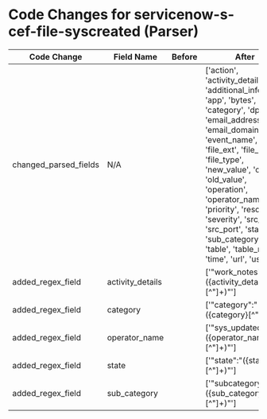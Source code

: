 # Code Changes for servicenow-s-cef-file-syscreated (Parser)

| Code Change | Field Name | Before | After |
|-------------|------------|--------|-------|
| changed_parsed_fields | N/A |  | ['action', 'activity_details', 'additional_info', 'app', 'bytes', 'category', 'dproc', 'email_address', 'email_domain', 'event_name', 'file_ext', 'file_name', 'file_type', 'new_value', 'object', 'old_value', 'operation', 'operator_name', 'priority', 'resource', 'severity', 'src_ip', 'src_port', 'state', 'sub_category', 'table', 'table_name', 'time', 'url', 'user'] |
| added_regex_field | activity_details |  | ['"work_notes":"({activity_details}[^"]+)"'] |
| added_regex_field | category |  | ['"category":"({category}[^"]+)"'] |
| added_regex_field | operator_name |  | ['"sys_updated_by":"({operator_name}[^"]+)"'] |
| added_regex_field | state |  | ['"state":"({state}[^"]+)"'] |
| added_regex_field | sub_category |  | ['"subcategory":"({sub_category}[^"]+)"'] |